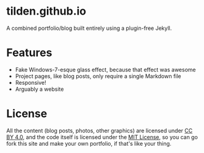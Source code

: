 tilden.github.io
================

A combined portfolio/blog built entirely using a plugin-free Jekyll.

# Features

* Fake Windows-7-esque glass effect, because that effect was awesome
* Project pages, like blog posts, only require a single Markdown file
* Responsive!
* Arguably a website

# License
All the content (blog posts, photos, other graphics) are licensed under
[CC BY 4.0](http://creativecommons.org/licenses/by/4.0/), and the code itself is
licensed under the [MIT License](http://opensource.org/licenses/MIT), so you can
go fork this site and make your own portfolio, if that's like your thing. 
